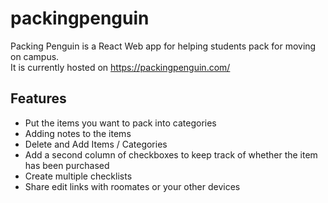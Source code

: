 # packingpenguin
Packing Penguin is a React Web app for helping students pack for moving on campus.\
It is currently hosted on https://packingpenguin.com/
## Features
- Put the items you want to pack into categories
- Adding notes to the items
- Delete and Add Items / Categories
- Add a second column of checkboxes to keep track of whether the item has been purchased
- Create multiple checklists
- Share edit links with roomates or your other devices
